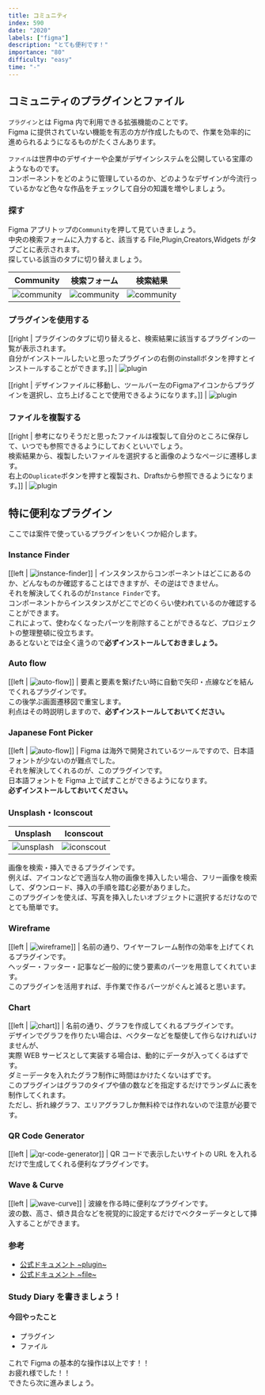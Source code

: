```yaml
---
title: コミュニティ
index: 590
date: "2020"
labels: ["figma"]
description: "とても便利です！"
importance: "80"
difficulty: "easy"
time: "-"
---
```


## コミュニティのプラグインとファイル

`プラグイン`とは Figma 内で利用できる拡張機能のことです。  
Figma に提供されていない機能を有志の方が作成したもので、作業を効率的に進められるようになるものがたくさんあります。

`ファイル`は世界中のデザイナーや企業がデザインシステムを公開している宝庫のようなものです。  
コンポーネントをどのように管理しているのか、どのようなデザインが今流行っているかなど色々な作品をチェックして自分の知識を増やしましょう。

### 探す

Figma アプリトップの`Community`を押して見ていきましょう。  
中央の検索フォームに入力すると、該当する File,Plugin,Creators,Widgets がタブごとに表示されます。  
探している該当のタブに切り替えましょう。

| Community                         | 検索フォーム                   | 検索結果                              |
| --------------------------------- | ------------------------------ | ------------------------------------- |
| ![community](./img/community.png) | ![community](./img/search.png) | ![community](./img/search-result.png) |

### プラグインを使用する

[[right | プラグインのタブに切り替えると、検索結果に該当するプラグインの一覧が表示されます。<br/>自分がインストールしたいと思ったプラグインの右側のinstallボタンを押すとインストールすることができます。]]
| ![plugin](./img/plugin.png)

[[right | デザインファイルに移動し、ツールバー左のFigmaアイコンからプラグインを選択し、立ち上げることで使用できるようになります。]]
| ![plugin](./img/plugins.png)

### ファイルを複製する

[[right | 参考になりそうだと思ったファイルは複製して自分のところに保存して、いつでも参照できるようにしておくといいでしょう。<br/>検索結果から、複製したいファイルを選択すると画像のようなページに遷移します。<br/>右上の`Duplicate`ボタンを押すと複製され、Draftsから参照できるようになります。]]
| ![plugin](./img/file-duplicate.png)

## 特に便利なプラグイン

ここでは案件で使っているプラグインをいくつか紹介します。

### Instance Finder

[[left | ![instance-finder](./img/instance-finder.png)]]
| インスタンスからコンポーネントはどこにあるのか、どんなものか確認することはできますが、その逆はできません。<br/> それを解決してくれるのが`Instance Finder`です。<br/> コンポーネントからインスタンスがどこでどのくらい使われているのか確認することができます。<br/>これによって、使わなくなったパーツを削除することができるなど、プロジェクトの整理整頓に役立ちます。<br/>あるとないとでは全く違うので**必ずインストールしておきましょう。**

### Auto flow

[[left | ![auto-flow](./img/auto-flow.png)]]
| 要素と要素を繋げたい時に自動で矢印・点線などを結んでくれるプラグインです。<br/>この後学ぶ画面遷移図で重宝します。<br/>利点はその時説明しますので、**必ずインストールしておいてください。**

### Japanese Font Picker

[[left | ![auto-flow](./img/font-picker.png)]]
| Figma は海外で開発されているツールですので、日本語フォントが少ないのが難点でした。<br/>それを解決してくれるのが、このプラグインです。<br/>日本語フォントを Figma 上で試すことができるようになります。<br/>**必ずインストールしておいてください。**

### Unsplash・Iconscout

| Unsplash                        | Iconscout                         |
| ------------------------------- | --------------------------------- |
| ![unsplash](./img/unsplash.png) | ![iconscout](./img/iconscout.png) |

画像を検索・挿入できるプラグインです。  
例えば、アイコンなどで適当な人物の画像を挿入したい場合、フリー画像を検索して、ダウンロード、挿入の手順を踏む必要がありました。  
このプラグインを使えば、写真を挿入したいオブジェクトに選択するだけなのでとても簡単です。

### Wireframe

[[left | ![wireframe](./img/wireframe.png)]]
| 名前の通り、ワイヤーフレーム制作の効率を上げてくれるプラグインです。<br/>ヘッダー・フッター・記事など一般的に使う要素のパーツを用意してくれています。<br/>このプラグインを活用すれば、手作業で作るパーツがぐんと減ると思います。

### Chart

[[left | ![chart](./img/chart.png)]]
| 名前の通り、グラフを作成してくれるプラグインです。<br/>デザインでグラフを作りたい場合は、ベクターなどを駆使して作らなければいけませんが、<br/>実際 WEB サービスとして実装する場合は、動的にデータが入ってくるはずです。<br/>ダミーデータを入れたグラフ制作に時間はかけたくないはずです。<br/>このプラグインはグラフのタイプや値の数などを指定するだけでランダムに表を制作してくれます。<br/>ただし、折れ線グラフ、エリアグラフしか無料枠では作れないので注意が必要です。

### QR Code Generator

[[left | ![qr-code-generator](./img/qr-code-generator2.png)]]
| QR コードで表示したいサイトの URL を入れるだけで生成してくれる便利なプラグインです。

### Wave & Curve

[[left | ![wave-curve](./img/wave-curve.png)]]
| 波線を作る時に便利なプラグインです。<br/>波の数、高さ、傾き具合などを視覚的に設定するだけでベクターデータとして挿入することができます。

### 参考

- [公式ドキュメント ~plugin~](https://help.figma.com/hc/en-us/articles/360040450413-Find-and-install-plugins)
- [公式ドキュメント ~file~](https://help.figma.com/hc/en-us/articles/360038510693-Guide-to-Figma-Community)

### Study Diary を書きましょう！

#### 今回やったこと

- プラグイン
- ファイル

これで Figma の基本的な操作は以上です！！  
お疲れ様でした！！  
できたら次に進みましょう。

